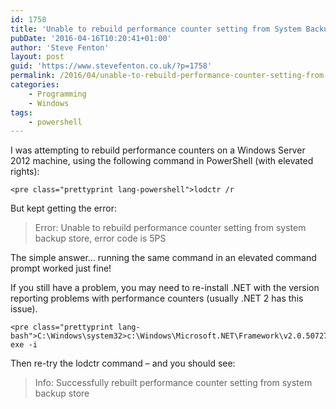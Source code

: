 ```yaml
---
id: 1758
title: 'Unable to rebuild performance counter setting from System Backup Store'
pubDate: '2016-04-16T10:20:41+01:00'
author: 'Steve Fenton'
layout: post
guid: 'https://www.stevefenton.co.uk/?p=1758'
permalink: /2016/04/unable-to-rebuild-performance-counter-setting-from-system-backup-store/
categories:
    - Programming
    - Windows
tags:
    - powershell
---
```


I was attempting to rebuild performance counters on a Windows Server 2012 machine, using the following command in PowerShell (with elevated rights):

```
<pre class="prettyprint lang-powershell">lodctr /r
```

But kept getting the error:

> Error: Unable to rebuild performance counter setting from system backup store, error code is 5PS

The simple answer… running the same command in an elevated command prompt worked just fine!

If you still have a problem, you may need to re-install .NET with the version reporting problems with performance counters (usually .NET 2 has this issue).

```
<pre class="prettyprint lang-bash">C:\Windows\system32>c:\Windows\Microsoft.NET\Framework\v2.0.50727\aspnet_regiis.
exe -i
```

Then re-try the lodctr command – and you should see:

> Info: Successfully rebuilt performance counter setting from system backup store